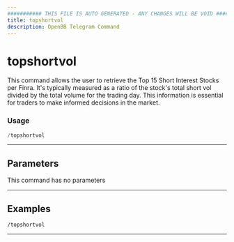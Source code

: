 ```yaml
---
########### THIS FILE IS AUTO GENERATED - ANY CHANGES WILL BE VOID ###########
title: topshortvol
description: OpenBB Telegram Command
---
```


# topshortvol

This command allows the user to retrieve the Top 15 Short Interest Stocks per Finra. It's typically measured as a ratio of the stock's total short vol divided by the total volume for the trading day. This information is essential for traders to make informed decisions in the market.

### Usage

```python wordwrap
/topshortvol
```

---

## Parameters

This command has no parameters


---

## Examples

```
/topshortvol
```
---
